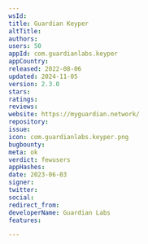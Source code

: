 ```yaml
---
wsId: 
title: Guardian Keyper
altTitle: 
authors: 
users: 50
appId: com.guardianlabs.keyper
appCountry: 
released: 2022-08-06
updated: 2024-11-05
version: 2.3.0
stars: 
ratings: 
reviews: 
website: https://myguardian.network/
repository: 
issue: 
icon: com.guardianlabs.keyper.png
bugbounty: 
meta: ok
verdict: fewusers
appHashes: 
date: 2023-06-03
signer: 
twitter: 
social: 
redirect_from: 
developerName: Guardian Labs
features: 

---
```


